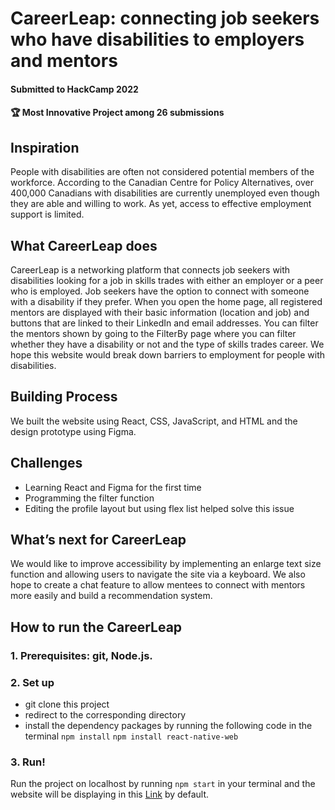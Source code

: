 # CareerLeap: connecting job seekers who have disabilities to employers and mentors
#### Submitted to HackCamp 2022
#### 🏆 Most Innovative Project among 26 submissions

## Inspiration

People with disabilities are often not considered potential members of the workforce. According to the Canadian Centre for Policy Alternatives, over 400,000 Canadians with disabilities are currently unemployed even though they are able and willing to work. As yet, access to effective employment support is limited. 

## What CareerLeap does

CareerLeap is a networking platform that connects job seekers with disabilities looking for a job in skills trades with either an employer or a peer who is employed. Job seekers have the option to connect with someone with a disability if they prefer. When you open the home page, all registered mentors are displayed with their basic information (location and job) and buttons that are linked to their LinkedIn and email addresses. You can filter the mentors shown by going to the FilterBy page where you can filter whether they have a disability or not and the type of skills trades career. We hope this website would break down barriers to employment for people with disabilities.

## Building Process
We built the website using React, CSS, JavaScript, and HTML and the design prototype using Figma. 

## Challenges
- Learning React and Figma for the first time
- Programming the filter function
- Editing the profile layout but using flex list helped solve this issue

## What’s next for CareerLeap
We would like to improve accessibility by implementing an enlarge text size function and allowing users to navigate the site via a keyboard. We also hope to create a chat feature to allow mentees to connect with mentors more easily and build a recommendation system.


## How to run the CareerLeap

### 1. Prerequisites: git, Node.js.

### 2. Set up

- git clone this project
- redirect to the corresponding directory
- install the dependency packages by running the following code in the terminal `npm install` `npm install react-native-web`

### 3. Run!

Run the project on localhost by running `npm start` in your terminal and the website will be displaying in this [Link](http://localhost:3000/) by default.

